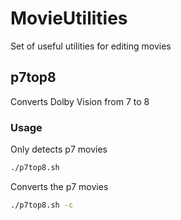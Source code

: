 # MovieUtilities
Set of useful utilities for editing movies

## p7top8

Converts Dolby Vision from 7 to 8

### Usage

Only detects p7 movies
```bash
./p7top8.sh
```

Converts the p7 movies
```bash
./p7top8.sh -c
```

